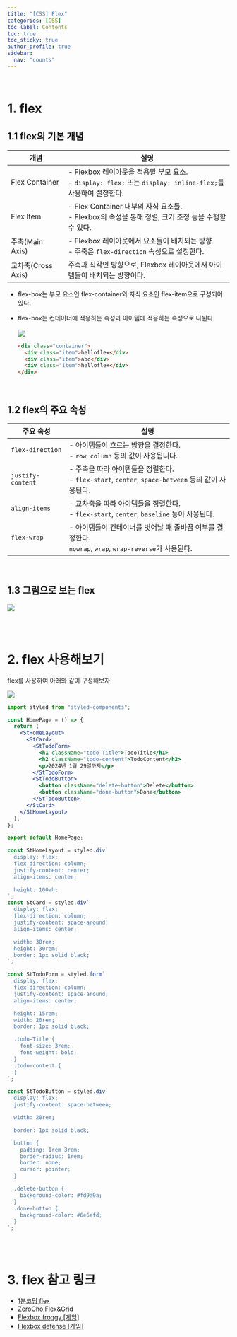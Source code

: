 ```yaml
---
title: "[CSS] Flex"
categories: [CSS]
toc_label: Contents
toc: true
toc_sticky: true
author_profile: true
sidebar:
  nav: "counts"
---
```


<br>

# 1. flex

## 1.1 flex의 기본 개념

| 개념               | 설명                                                                                                             |
| ------------------ | ---------------------------------------------------------------------------------------------------------------- |
| Flex Container     | - Flexbox 레이아웃을 적용할 부모 요소. <br> - `display: flex;` 또는 `display: inline-flex;`를 사용하여 설정한다. |
| Flex Item          | - Flex Container 내부의 자식 요소들. <br> - Flexbox의 속성을 통해 정렬, 크기 조정 등을 수행할 수 있다.           |
| 주축(Main Axis)    | - Flexbox 레이아웃에서 요소들이 배치되는 방향. <br> - 주축은 `flex-direction` 속성으로 설정한다.                 |
| 교차축(Cross Axis) | 주축과 직각인 방향으로, Flexbox 레이아웃에서 아이템들이 배치되는 방향이다.                                       |

- flex-box는 부모 요소인 flex-container와 자식 요소인 flex-item으로 구성되어 있다.
- flex-box는 컨테이너에 적용하는 속성과 아이템에 적용하는 속성으로 나뉜다.
  <br><br>
  ![](https://velog.velcdn.com/images/sieunpark/post/d61c96b4-9ad3-4de2-a5b3-e945b91c16c9/image.jpg)

  ```html
  <div class="container">
    <div class="item">helloflex</div>
    <div class="item">abc</div>
    <div class="item">helloflex</div>
  </div>
  ```

<br>

## 1.2 flex의 주요 속성

| 주요 속성         | 설명                                                                                                       |
| ----------------- | ---------------------------------------------------------------------------------------------------------- |
| `flex-direction`  | - 아이템들이 흐르는 방향을 결정한다.<br> - `row`, `column` 등의 값이 사용됩니다.                           |
| `justify-content` | - 주축을 따라 아이템들을 정렬한다.<br> - `flex-start`, `center`, `space-between` 등의 값이 사용된다.       |
| `align-items`     | - 교차축을 따라 아이템들을 정렬한다.<br> - `flex-start`, `center`, `baseline` 등이 사용된다.               |
| `flex-wrap`       | - 아이템들이 컨테이너를 벗어날 때 줄바꿈 여부를 결정한다.<br> `nowrap`, `wrap`, `wrap-reverse`가 사용된다. |

<br>

## 1.3 그림으로 보는 flex

![](/assets/images/2024/2024-07-10-18-39-35.png)

<br><br>

# 2. flex 사용해보기

flex를 사용하여 아래와 같이 구성해보자

![](/assets/images/2024/2024-07-10-19-43-35.png)

```jsx
import styled from "styled-components";

const HomePage = () => {
  return (
    <StHomeLayout>
      <StCard>
        <StTodoForm>
          <h1 className="todo-Title">TodoTitle</h1>
          <h2 className="todo-content">TodoContent</h2>
          <p>2024년 1월 29일까지</p>
        </StTodoForm>
        <StTodoButton>
          <button className="delete-button">Delete</button>
          <button className="done-button">Done</button>
        </StTodoButton>
      </StCard>
    </StHomeLayout>
  );
};

export default HomePage;

const StHomeLayout = styled.div`
  display: flex;
  flex-direction: column;
  justify-content: center;
  align-items: center;

  height: 100vh;
`;
const StCard = styled.div`
  display: flex;
  flex-direction: column;
  justify-content: space-around;
  align-items: center;

  width: 30rem;
  height: 30rem;
  border: 1px solid black;
`;

const StTodoForm = styled.form`
  display: flex;
  flex-direction: column;
  justify-content: space-around;
  align-items: center;

  height: 15rem;
  width: 20rem;
  border: 1px solid black;

  .todo-Title {
    font-size: 3rem;
    font-weight: bold;
  }
  .todo-content {
  }
`;

const StTodoButton = styled.div`
  display: flex;
  justify-content: space-between;

  width: 20rem;

  border: 1px solid black;

  button {
    padding: 1rem 3rem;
    border-radius: 1rem;
    border: none;
    cursor: pointer;
  }

  .delete-button {
    background-color: #fd9a9a;
  }
  .done-button {
    background-color: #6e6efd;
  }
`;
```

<br><br>

# 3. flex 참고 링크

- [1분코딩 flex](https://studiomeal.com/archives/197)
- [ZeroCho Flex&Grid](https://www.youtube.com/watch?v=0E37WeichMI)
- [Flexbox froggy [게임]](https://flexboxfroggy.com/#ko)
- [Flexbox defense [게임]](http://www.flexboxdefense.com/)

<br>
